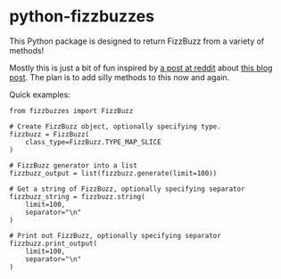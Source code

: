 python-fizzbuzzes
===

This Python package is designed to return FizzBuzz from a variety of methods!

Mostly this is just a bit of fun inspired by [a post at reddit](http://www.reddit.com/r/python/comments/22m7ew/) about [this blog post](http://skien.cc/blog/2014/04/09/unpythonic-python/).
The plan is to add silly methods to this now and again.


Quick examples:

```
from fizzbuzzes import FizzBuzz

# Create FizzBuzz object, optionally specifying type.
fizzbuzz = FizzBuzz(
    class_type=FizzBuzz.TYPE_MAP_SLICE
)

# FizzBuzz generator into a list
fizzbuzz_output = list(fizzbuzz.generate(limit=100))

# Get a string of FizzBuzz, optionally specifying separator
fizzbuzz_string = fizzbuzz.string(
    limit=100,
    separator="\n"
)

# Print out FizzBuzz, optionally specifying separator
fizzbuzz.print_output(
    limit=100,
    separator="\n"
)

```
